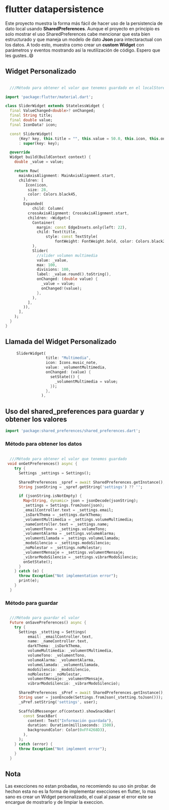 # flutter datapersistence

 Este proyecto muestra la forma más fácil de hacer uso de la persistencia de dato local usando **SharedPreferences**. Aunque el proyecto en principio es solo mostrar el uso SharedPreferences cabe mencionar que esta bien estructurado y que maneja un modelo de dato **Json** para intectaractual con los datos. A todo esto, muestra como crear un **custom Widget** con parámetros y eventos mostrando así la reutilización de código. Espero que les gustes..:smile:



  ## Widget Personalizado

```dart
  
  ///Método para obtener el valor que tenemos guardado en el localStored

import 'package:flutter/material.dart';

class SliderWidget extends StatelessWidget {
  final ValueChanged<double>? onChanged;
  final String title;
  final double value;
  final IconData? icon;

  const SliderWidget(
      {Key? key, this.title = "", this.value = 50.0, this.icon, this.onChanged})
      : super(key: key);

  @override
  Widget build(BuildContext context) {
    double _value = value;

    return Row(
      mainAxisAlignment: MainAxisAlignment.start,
      children: [
         Icon(icon,
          size: 28,
          color: Colors.black45,
        ),
        Expanded(
            child: Column(
          crossAxisAlignment: CrossAxisAlignment.start,
          children: <Widget>[
            Container(
              margin: const EdgeInsets.only(left: 22),
              child: Text(title,
                  style: const TextStyle(
                      fontWeight: FontWeight.bold, color: Colors.black26)),
            ),
            Slider(
              //slider volumen multimedia
              value: _value,
              max: 100,
              divisions: 100,
              label: _value.round().toString(),
              onChanged: (double value) {
                _value = value;
                onChanged!(value);
              },
            ),
          ],
        )),
      ],
    );
  }
}
```

  ## Llamada del Widget Personalizado

```dart
     SliderWidget(
                  title: "Multimedia",
                  icon: Icons.music_note,
                  value: _volumentMultimedia,
                  onChanged: (value) {
                    setState(() {
                      _volumentMultimedia = value;
                    });
                  },
                ),

```


## Uso del shared_preferences para guardar y obtener los valores

```dart
import 'package:shared_preferences/shared_preferences.dart';
```


  ### Método para obtener los datos

```dart
  
  ///Método para obtener el valor que tenemos guardado
 void onGetPreferences() async {
    try {
      Settings _settings = Settings();

      SharedPreferences _spref = await SharedPreferences.getInstance();
      String jsonString = _spref.getString('settings') ?? '';

      if (jsonString.isNotEmpty) {
        Map<String, dynamic> json = jsonDecode(jsonString);
        _settings = Settings.fromJson(json);
        _emailController.text = _settings.email;
        _isDarkThema = _settings.darkThema;
        _volumentMultimedia = _settings.volumeMultimedia;
        _nameController.text = _settings.name;
        _volumentTono = _settings.volumeTono;
        _volumentAlarma = _settings.volumeAlarma;
        _volumentLlamada = _settings.volumeLlamada;
        _modoSilencio = _settings.modoSilencio;
        _noMolestar = _settings.noMolestar;
        _volumentMensaje = _settings.volumentMensaje;
        _vibrarModoSilencio = _settings.vibrarModoSilencio;
        onSetState();
      }
    } catch (e) {
      throw Exception("Not implementation error");
      print(e);
    }
  }
 ```

### Método para guardar

```dart

  ///Método para guardar el valor 
  Future onSavePreferences() async {
    try {
      Settings _stetting = Settings(
          email: _emailController.text,
          name: _nameController.text,
          darkThema: _isDarkThema,
          volumeMultimedia: _volumentMultimedia,
          volumeTono: _volumentTono,
          volumeAlarma: _volumentAlarma,
          volumeLlamada: _volumentLlamada,
          modoSilencio: _modoSilencio,
          noMolestar: _noMolestar,
          volumentMensaje: _volumentMensaje,
          vibrarModoSilencio: _vibrarModoSilencio);

      SharedPreferences _sPref = await SharedPreferences.getInstance();
      String user = jsonEncode(Settings.fromJson(_stetting.toJson()));
      _sPref.setString('settings', user);

      ScaffoldMessenger.of(context).showSnackBar(
        const SnackBar(
          content: Text("Información guardada"),
          duration: Duration(milliseconds: 1500),
          backgroundColor: Color(0xFF4268D3),
        ),
      );
    } catch (error) {
      throw Exception("Not implement error");
    }
  }
  ```
  
  ## Nota
  Las execciones no estan probadas, no recomiendo su uso sin probar. de hechon esta no es la forma de implementar execciones en flutter, lo mas sano es crear un Widget  personalizado, el cual al pasar el error este se encargue de mostrarlo y de limpiar la execcion.
  
  
  
  
